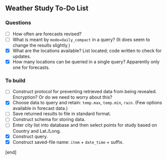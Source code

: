 ## Weather Study To-Do List   
     
### Questions                 
     
- [ ] How often are forecasts revised?
- [ ] What is meant by `mode=daily_compact` in a query? (It does seem to change the results slightly.)
- [x] What are the locations available? List located; code written to check for updates.
- [x] How many locations can be queried in a single query? Apparently only one for forecasts.

### To build                  

- [ ] Construct protocol for preventing retrieved data from being revealed. Encryption? Or do we need to worry about this?
- [x] Choose data to query and retain: `temp.max`, `temp.min`, `rain`. (Few options available in forecast data.)
- [ ] Save returned results to file in standard format.
- [ ] Construct schema for storing data.
- [ ] Enter city list into database and then select points for study based on Country and Lat./Long.
- [x] Construct query.
- [x] Construct saved-file name: `item` + `date_time` + suffix.

[end]